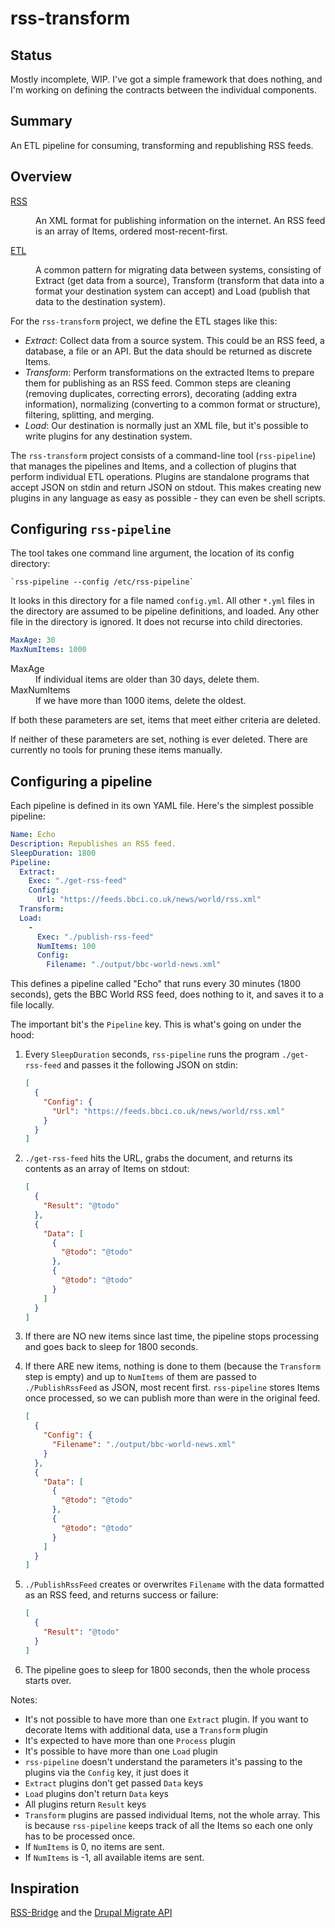 # rss-transform

## Status

Mostly incomplete, WIP. I've got a simple framework that does nothing, and I'm
working on defining the contracts between the individual components.

## Summary

An ETL pipeline for consuming, transforming and republishing RSS feeds.

## Overview

<dl>
  <dt>

[RSS](https://en.wikipedia.org/wiki/RSS)

  </dt>
  <dd>An XML format for publishing information on the internet. An RSS feed is
  an array of Items, ordered most-recent-first.</dd>
  <dt>

[ETL](https://en.wikipedia.org/wiki/Extract,_transform,_load)

  </dt>
  <dd>A common pattern for migrating data between systems, consisting of
  Extract (get data from a source), Transform (transform that data into a
  format your destination system can accept) and Load (publish that data to the
  destination system).</dd>
  </dl>

For the `rss-transform` project, we define the ETL stages like this:

* *Extract*: Collect data from a source system. This could be an RSS feed,
  a database, a file or an API. But the data should be returned as discrete
  Items.
* *Transform*: Perform transformations on the extracted Items to prepare them
  for publishing as an RSS feed. Common steps are cleaning (removing
  duplicates, correcting errors), decorating (adding extra information),
  normalizing (converting to a common format or structure), filtering,
  splitting, and merging.
* *Load*: Our destination is normally just an XML file, but it's possible to
  write plugins for any destination system.

The `rss-transform` project consists of a command-line tool (`rss-pipeline`)
that manages the pipelines and Items, and a collection of plugins that perform
individual ETL operations. Plugins are standalone programs that accept JSON on
stdin and return JSON on stdout. This makes creating new plugins in any
language as easy as possible - they can even be shell scripts.

## Configuring `rss-pipeline`

The tool takes one command line argument, the location of its config directory:

    `rss-pipeline --config /etc/rss-pipeline`

It looks in this directory for a file named `config.yml`. All other `*.yml`
files in the directory are assumed to be pipeline definitions, and loaded. Any
other file in the directory is ignored. It does not recurse into child directories.

```yaml
MaxAge: 30
MaxNumItems: 1000
```

<dl>
  <dt>MaxAge</dt>
  <dd>If individual items are older than 30 days, delete them.</dd>
  <dt>MaxNumItems</dt>
  <dd>If we have more than 1000 items, delete the oldest.</dd>
</dl>

If both these parameters are set, items that meet either criteria are deleted.

If neither of these parameters are set, nothing is ever deleted. There are
currently no tools for pruning these items manually.

## Configuring a pipeline

Each pipeline is defined in its own YAML file. Here's the simplest possible
pipeline:

```yaml
Name: Echo
Description: Republishes an RSS feed.
SleepDuration: 1800
Pipeline:
  Extract:
    Exec: "./get-rss-feed"
    Config:
      Url: "https://feeds.bbci.co.uk/news/world/rss.xml"
  Transform:
  Load:
    -
      Exec: "./publish-rss-feed"
      NumItems: 100
      Config:
        Filename: "./output/bbc-world-news.xml"
```

This defines a pipeline called "Echo" that runs every 30 minutes
(1800 seconds), gets the BBC World RSS feed, does nothing to
it, and saves it to a file locally.

The important bit's the `Pipeline` key. This is what's going on under the hood:

1. Every `SleepDuration` seconds, `rss-pipeline` runs the program `./get-rss-feed` and passes
   it the following JSON on stdin:

   ```json
   [
     {
       "Config": {
         "Url": "https://feeds.bbci.co.uk/news/world/rss.xml"
       }
     }
   ]
   ```
2. `./get-rss-feed` hits the URL, grabs the document, and returns its contents as an array of Items
   on stdout:

   ```json
   [
     {
       "Result": "@todo"
     },
     {
       "Data": [
         {
           "@todo": "@todo"
         },
         {
           "@todo": "@todo"
         }
       ]
     }
   ]
   ```
3. If there are NO new items since last time, the pipeline stops processing and
   goes back to sleep for 1800 seconds.
4. If there ARE new items, nothing is done to them (because the `Transform`
   step is empty) and up to `NumItems` of them are passed to `./PublishRssFeed`
   as JSON, most recent first. `rss-pipeline` stores Items once processed, so
   we can publish more than were in the original feed.

   ```json
   [
     {
       "Config": {
         "Filename": "./output/bbc-world-news.xml"
       }
     },
     {
       "Data": [
         {
           "@todo": "@todo"
         },
         {
           "@todo": "@todo"
         }
       ]
     }
   ]
   ```
5. `./PublishRssFeed` creates or overwrites `Filename` with the data formatted
   as an RSS feed, and returns success or failure:
   ```json
   [
     {
       "Result": "@todo"
     }
   ]
   ```
6. The pipeline goes to sleep for 1800 seconds, then the whole process starts over.

Notes:

* It's not possible to have more than one `Extract` plugin. If you want to
  decorate Items with additional data, use a `Transform` plugin
* It's expected to have more than one `Process` plugin
* It's possible to have more than one `Load` plugin
* `rss-pipeline` doesn't understand the parameters it's passing to the plugins
  via the `Config` key, it just does it
* `Extract` plugins don't get passed `Data` keys
* `Load` plugins don't return `Data` keys
* All plugins return `Result` keys
* `Transform` plugins are passed individual Items, not the whole array. This is
  because `rss-pipeline` keeps track of all the Items so each one only has to
  be processed once.
* If `NumItems` is 0, no items are sent.
* If `NumItems` is -1, all available items are sent.

## Inspiration

[RSS-Bridge](https://github.com/RSS-Bridge/rss-bridge) and the [Drupal Migrate API](https://www.drupal.org/docs/drupal-apis/migrate-api)

